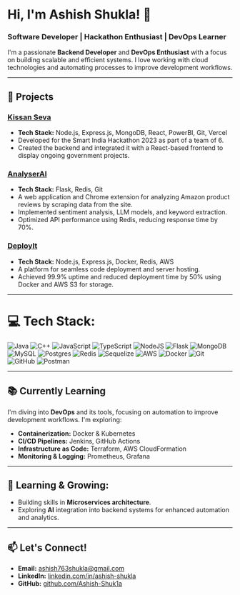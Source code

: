 # Hi, I'm Ashish Shukla! 👋

### Software Developer | Hackathon Enthusiast | DevOps Learner

I'm a passionate **Backend Developer** and **DevOps Enthusiast** with a focus on building scalable and efficient systems. I love working with cloud technologies and automating processes to improve development workflows.

---

## 🚀 Projects

### [Kissan Seva](https://github.com/Ashish-Shuk1a/SIH)
- **Tech Stack:** Node.js, Express.js, MongoDB, React, PowerBI, Git, Vercel
- Developed for the Smart India Hackathon 2023 as part of a team of 6.
- Created the backend and integrated it with a React-based frontend to display ongoing government projects.

### [AnalyserAI](https://github.com/Ashish-Shuk1a/AnalyserAi)
- **Tech Stack:** Flask, Redis, Git
- A web application and Chrome extension for analyzing Amazon product reviews by scraping data from the site.
- Implemented sentiment analysis, LLM models, and keyword extraction.
- Optimized API performance using Redis, reducing response time by 70%.

### [DeployIt](https://github.com/Ashish-Shuk1a/DeployIt)
- **Tech Stack:** Node.js, Express.js, Docker, Redis, AWS
- A platform for seamless code deployment and server hosting.
- Achieved 99.9% uptime and reduced deployment time by 50% using Docker and AWS S3 for storage.

---


# 💻 Tech Stack:
![Java](https://img.shields.io/badge/java-%23ED8B00.svg?style=for-the-badge&logo=openjdk&logoColor=white) ![C++](https://img.shields.io/badge/c++-%2300599C.svg?style=for-the-badge&logo=c%2B%2B&logoColor=white) ![JavaScript](https://img.shields.io/badge/javascript-%23323330.svg?style=for-the-badge&logo=javascript&logoColor=%23F7DF1E) ![TypeScript](https://img.shields.io/badge/typescript-%23007ACC.svg?style=for-the-badge&logo=typescript&logoColor=white) ![NodeJS](https://img.shields.io/badge/node.js-6DA55F?style=for-the-badge&logo=node.js&logoColor=white) ![Flask](https://img.shields.io/badge/flask-%23000.svg?style=for-the-badge&logo=flask&logoColor=white) ![MongoDB](https://img.shields.io/badge/MongoDB-%234ea94b.svg?style=for-the-badge&logo=mongodb&logoColor=white) ![MySQL](https://img.shields.io/badge/mysql-4479A1.svg?style=for-the-badge&logo=mysql&logoColor=white) ![Postgres](https://img.shields.io/badge/postgres-%23316192.svg?style=for-the-badge&logo=postgresql&logoColor=white) ![Redis](https://img.shields.io/badge/redis-%23DD0031.svg?style=for-the-badge&logo=redis&logoColor=white) ![Sequelize](https://img.shields.io/badge/Sequelize-52B0E7?style=for-the-badge&logo=Sequelize&logoColor=white) ![AWS](https://img.shields.io/badge/AWS-%23FF9900.svg?style=for-the-badge&logo=amazon-aws&logoColor=white) ![Docker](https://img.shields.io/badge/docker-%230db7ed.svg?style=for-the-badge&logo=docker&logoColor=white) ![Git](https://img.shields.io/badge/git-%23F05033.svg?style=for-the-badge&logo=git&logoColor=white) ![GitHub](https://img.shields.io/badge/github-%23121011.svg?style=for-the-badge&logo=github&logoColor=white) ![Postman](https://img.shields.io/badge/Postman-FF6C37?style=for-the-badge&logo=postman&logoColor=white)

---

## 📚 Currently Learning
I'm diving into **DevOps** and its tools, focusing on automation to improve development workflows. I'm exploring:
- **Containerization:** Docker & Kubernetes
- **CI/CD Pipelines:** Jenkins, GitHub Actions
- **Infrastructure as Code:** Terraform, AWS CloudFormation
- **Monitoring & Logging:** Prometheus, Grafana

---

## 🌱 Learning & Growing:
- Building skills in **Microservices architecture**.
- Exploring **AI** integration into backend systems for enhanced automation and analytics.

---

## 📫 Let's Connect!
- **Email:** [ashish763shukla@gmail.com](mailto:ashish763shukla@gmail.com)
- **LinkedIn:** [linkedin.com/in/ashish-shukla](https://www.linkedin.com/in/ashish-shukla-956595246)
- **GitHub:** [github.com/Ashish-Shuk1a](https://github.com/Ashish-Shuk1a)
